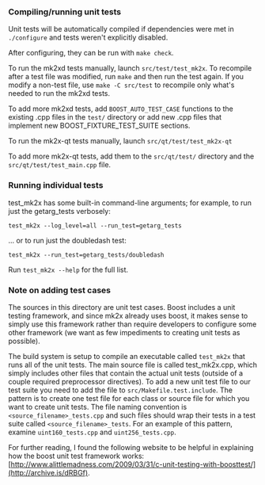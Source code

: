 ### Compiling/running unit tests

Unit tests will be automatically compiled if dependencies were met in `./configure`
and tests weren't explicitly disabled.

After configuring, they can be run with `make check`.

To run the mk2xd tests manually, launch `src/test/test_mk2x`. To recompile
after a test file was modified, run `make` and then run the test again. If you
modify a non-test file, use `make -C src/test` to recompile only what's needed
to run the mk2xd tests.

To add more mk2xd tests, add `BOOST_AUTO_TEST_CASE` functions to the existing
.cpp files in the `test/` directory or add new .cpp files that
implement new BOOST_FIXTURE_TEST_SUITE sections.

To run the mk2x-qt tests manually, launch `src/qt/test/test_mk2x-qt`

To add more mk2x-qt tests, add them to the `src/qt/test/` directory and
the `src/qt/test/test_main.cpp` file.

### Running individual tests

test_mk2x has some built-in command-line arguments; for
example, to run just the getarg_tests verbosely:

    test_mk2x --log_level=all --run_test=getarg_tests

... or to run just the doubledash test:

    test_mk2x --run_test=getarg_tests/doubledash

Run `test_mk2x --help` for the full list.

### Note on adding test cases

The sources in this directory are unit test cases.  Boost includes a
unit testing framework, and since mk2x already uses boost, it makes
sense to simply use this framework rather than require developers to
configure some other framework (we want as few impediments to creating
unit tests as possible).

The build system is setup to compile an executable called `test_mk2x`
that runs all of the unit tests.  The main source file is called
test_mk2x.cpp, which simply includes other files that contain the
actual unit tests (outside of a couple required preprocessor
directives). To add a new unit test file to our test suite you need
to add the file to `src/Makefile.test.include`. The pattern is to
create one test file for each class or source file for which you want
to create unit tests.  The file naming convention is
`<source_filename>_tests.cpp` and such files should wrap their tests
in a test suite called `<source_filename>_tests`.  For an example of
this pattern, examine `uint160_tests.cpp` and `uint256_tests.cpp`.

For further reading, I found the following website to be helpful in
explaining how the boost unit test framework works:
[http://www.alittlemadness.com/2009/03/31/c-unit-testing-with-boosttest/](http://archive.is/dRBGf).

